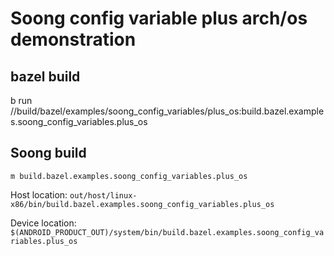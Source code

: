 # Soong config variable plus arch/os demonstration

## bazel build

b run //build/bazel/examples/soong_config_variables/plus_os:build.bazel.examples.soong_config_variables.plus_os

## Soong build

`m build.bazel.examples.soong_config_variables.plus_os`

Host location: `out/host/linux-x86/bin/build.bazel.examples.soong_config_variables.plus_os`

Device location: `$(ANDROID_PRODUCT_OUT)/system/bin/build.bazel.examples.soong_config_variables.plus_os`
